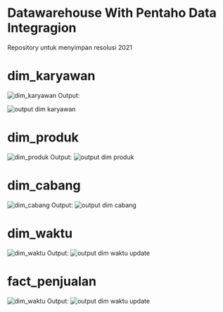 # Datawarehouse With Pentaho Data Integragion
Repository untuk menyimpan resolusi 2021

# dim_karyawan
![dim_karyawan](https://user-images.githubusercontent.com/8768315/104672879-2ca5f180-5713-11eb-8077-8f5fab016643.png)
Output:

![output dim karyawan](https://user-images.githubusercontent.com/8768315/104672892-316aa580-5713-11eb-99f2-9d021b2b346f.png)

# dim_produk
![dim_produk](https://user-images.githubusercontent.com/8768315/104672964-55c68200-5713-11eb-9d05-3394fb6c0e2c.png)
Output:
![output dim produk](https://user-images.githubusercontent.com/8768315/104673001-7098f680-5713-11eb-8001-bb8089836073.png)

# dim_cabang
![dim_cabang](https://user-images.githubusercontent.com/8768315/104672720-ea7cb000-5712-11eb-89dc-829f4e219cac.png)
Output:
![output dim cabang](https://user-images.githubusercontent.com/8768315/104672792-084a1500-5713-11eb-9376-c1754aa58507.png)

# dim_waktu
![dim_waktu](https://user-images.githubusercontent.com/8768315/104673086-9d4d0e00-5713-11eb-8e84-1251e5c8bcb9.png)
Output:
![output dim waktu update](https://user-images.githubusercontent.com/8768315/104673102-a342ef00-5713-11eb-9efe-3ba5818ae910.png)

# fact_penjualan
![dim_waktu](https://user-images.githubusercontent.com/8768315/104673086-9d4d0e00-5713-11eb-8e84-1251e5c8bcb9.png)
Output:
![output dim waktu update](https://user-images.githubusercontent.com/8768315/104673102-a342ef00-5713-11eb-9efe-3ba5818ae910.png)
